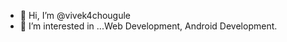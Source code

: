 - 👋 Hi, I’m @vivek4chougule
- 👀 I’m interested in ...Web Development, Android Development.

<!---
VivekChougule/VivekChougule is a ✨ special ✨ repository because its `README.md` (this file) appears on your GitHub profile.
You can click the Preview link to take a look at your changes.
--->
